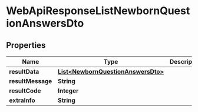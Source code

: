 # WebApiResponseListNewbornQuestionAnswersDto

## Properties
Name | Type | Description | Notes
------------ | ------------- | ------------- | -------------
**resultData** | [**List&lt;NewbornQuestionAnswersDto&gt;**](NewbornQuestionAnswersDto.md) |  |  [optional]
**resultMessage** | **String** |  |  [optional]
**resultCode** | **Integer** |  |  [optional]
**extraInfo** | **String** |  |  [optional]
